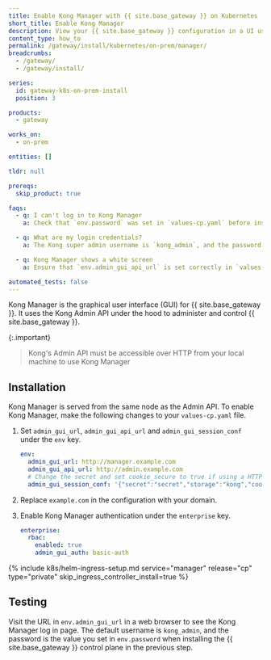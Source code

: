 ```yaml
---
title: Enable Kong Manager with {{ site.base_gateway }} on Kubernetes
short_title: Enable Kong Manager
description: View your {{ site.base_gateway }} configuration in a UI using Kong Manager
content_type: how_to
permalink: /gateway/install/kubernetes/on-prem/manager/
breadcrumbs:
  - /gateway/
  - /gateway/install/

series:
  id: gateway-k8s-on-prem-install
  position: 3

products:
  - gateway

works_on:
  - on-prem

entities: []

tldr: null

prereqs:
  skip_product: true

faqs:
  - q: I can't log in to Kong Manager
    a: Check that `env.password` was set in `values-cp.yaml` before installing Kong. {{ site.base_gateway }} generates a random admin password if this is not set. This password can not be recovered and you must reinstall Kong to set a new admin password.

  - q: What are my login credentials?
    a: The Kong super admin username is `kong_admin`, and the password is the value set in `env.password` in `values-cp.yaml`.

  - q: Kong Manager shows a white screen
    a: Ensure that `env.admin_gui_api_url` is set correctly in `values-cp.yaml`.

automated_tests: false
---
```


Kong Manager is the graphical user interface (GUI) for {{ site.base_gateway }}. It uses the Kong Admin API under the hood to administer and control {{ site.base_gateway }}.

{:.important}
> Kong's Admin API must be accessible over HTTP from your local machine to use Kong Manager

## Installation

Kong Manager is served from the same node as the Admin API. To enable Kong Manager, make the following changes to your `values-cp.yaml` file.

1. Set `admin_gui_url`, `admin_gui_api_url` and `admin_gui_session_conf` under the `env` key.

   ```yaml
   env:
     admin_gui_url: http://manager.example.com
     admin_gui_api_url: http://admin.example.com
     # Change the secret and set cookie_secure to true if using a HTTPS endpoint
     admin_gui_session_conf: '{"secret":"secret","storage":"kong","cookie_secure":false}'
   ```

1. Replace `example.com` in the configuration with your domain.

1. Enable Kong Manager authentication under the `enterprise` key.

   ```yaml
   enterprise:
     rbac:
       enabled: true
       admin_gui_auth: basic-auth
   ```

{% include k8s/helm-ingress-setup.md service="manager" release="cp" type="private" skip_ingress_controller_install=true %}

## Testing

Visit the URL in `env.admin_gui_url` in a web browser to see the Kong Manager log in page. The default username is `kong_admin`, and the password is the value you set in `env.password` when installing the {{ site.base_gateway }} control plane in the previous step.
